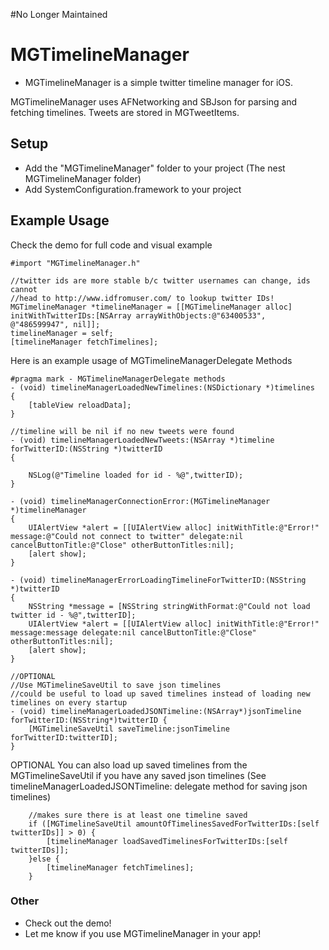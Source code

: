 #No Longer Maintained

# MGTimelineManager
- MGTimelineManager is a simple twitter timeline manager for iOS.

MGTimelineManager uses AFNetworking and SBJson for parsing and fetching timelines. Tweets are stored in MGTweetItems.

## Setup
- Add the "MGTimelineManager" folder to your project (The nest MGTimelineManager folder)
- Add SystemConfiguration.framework to your project

## Example Usage

Check the demo for full code and visual example

```objc
#import "MGTimelineManager.h"

//twitter ids are more stable b/c twitter usernames can change, ids cannot
//head to http://www.idfromuser.com/ to lookup twitter IDs!
MGTimelineManager *timelineManager = [[MGTimelineManager alloc] initWithTwitterIDs:[NSArray arrayWithObjects:@"63400533", @"486599947", nil]];
timelineManager = self;
[timelineManager fetchTimelines];
```

Here is an example usage of MGTimelineManagerDelegate Methods
```objc
#pragma mark - MGTimelineManagerDelegate methods
- (void) timelineManagerLoadedNewTimelines:(NSDictionary *)timelines
{
    [tableView reloadData];
}

//timeline will be nil if no new tweets were found
- (void) timelineManagerLoadedNewTweets:(NSArray *)timeline forTwitterID:(NSString *)twitterID
{
    
    NSLog(@"Timeline loaded for id - %@",twitterID);
}

- (void) timelineManagerConnectionError:(MGTimelineManager *)timelineManager
{
    UIAlertView *alert = [[UIAlertView alloc] initWithTitle:@"Error!" message:@"Could not connect to twitter" delegate:nil cancelButtonTitle:@"Close" otherButtonTitles:nil];
    [alert show];
}

- (void) timelineManagerErrorLoadingTimelineForTwitterID:(NSString *)twitterID
{
    NSString *message = [NSString stringWithFormat:@"Could not load twitter id - %@",twitterID];
    UIAlertView *alert = [[UIAlertView alloc] initWithTitle:@"Error!" message:message delegate:nil cancelButtonTitle:@"Close" otherButtonTitles:nil];
    [alert show];
}

//OPTIONAL
//Use MGTimelineSaveUtil to save json timelines
//could be useful to load up saved timelines instead of loading new timelines on every startup 
- (void) timelineManagerLoadedJSONTimeline:(NSArray*)jsonTimeline forTwitterID:(NSString*)twitterID {
    [MGTimelineSaveUtil saveTimeline:jsonTimeline forTwitterID:twitterID];
}
```

OPTIONAL
You can also load up saved timelines from the MGTimelineSaveUtil if you have any saved json timelines (See timelineManagerLoadedJSONTimeline: delegate method for saving json timelines)
```objc
    //makes sure there is at least one timeline saved
    if ([MGTimelineSaveUtil amountOfTimelinesSavedForTwitterIDs:[self twitterIDs]] > 0) {
        [timelineManager loadSavedTimelinesForTwitterIDs:[self twitterIDs]];
    }else {
        [timelineManager fetchTimelines];
    }

```

### Other
- Check out the demo!
- Let me know if you use MGTimelineManager in your app!

